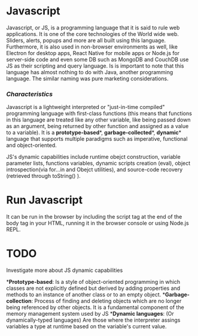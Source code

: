 # Javascript

Javascript, or JS, is a programming language that it is said to rule web applications. It is one of the core technologies of the World wide web. Sliders, alerts, popups and more are all built using this language. Furthermore, it is also used in non-browser environments as well, like Electron for desktop apps, React Native for mobile apps or Node.js for server-side code and even some DB such as MongoDB and CouchDB use JS as their scripting and query language.
Is is important to note that this language has almost nothing to do with Java, another programming language. The similar naming was pure marketing considerations.

### *Characteristics*

Javascript is a lightweight interpreted or "just-in-time compiled" programming language with first-class functions (this means that functions in this language are treated like any other variable, like being passed down as an argument, being returned by other function and assigned as a value to a variable). It is a **prototype-based***, **garbage-collected***, **dynamic*** language that supports multiple paradigms such as imperative, functional and object-oriented.

JS's dynamic capabilities include runtime obejct construction, variable parameter lists, functions variables, dynamic scripts creation (eval), object introspection(via for...in and Obejct utilities), and source-code recovery (retrieved through toString() ).

# Run Javascript

It can be run in the browser by including the script tag at the end of the body tag in your HTML, running it in the browser console or using Node.js REPL. 


# TODO
Investigate more about JS dynamic capabilities  


***Prototype-based**: Is a style of object-oriented programming in which classes are not explicitly defined but derived by adding properties and methods to an instance of another class or to an empty object. 
***Garbage-collection**: Process of finding and deleting objects which are no longer being referenced by other objects. It is a fundamental component of the memory management system used by JS 
***Dynamic languages**: (Or dynamically-typed languages) Are those where the interpreter assings variables a type at runtime based on the variable's current value. 
